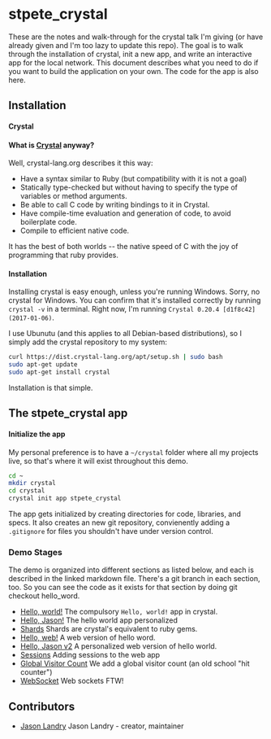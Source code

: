 # stpete_crystal

These are the notes and walk-through for the crystal talk I'm giving 
(or have already given and I'm too lazy to update this repo).  The goal is
to walk through the installation of crystal, init a new app, and write an
interactive app for the local network.  This document describes
what you need to do if you want to build the application on your own.  The 
code for the app is also here.

## Installation

#### Crystal

#### What is [Crystal](https://crystal-lang.org/docs/installation/) anyway?

Well, crystal-lang.org describes it this way:
* Have a syntax similar to Ruby (but compatibility with it is not a goal)
* Statically type-checked but without having to specify the type of variables or method arguments.
* Be able to call C code by writing bindings to it in Crystal.
* Have compile-time evaluation and generation of code, to avoid boilerplate code.
* Compile to efficient native code.

It has the best of both worlds -- the native speed of C with the joy of programming that 
ruby provides.

#### Installation

Installing crystal is easy enough, unless you're running Windows.  Sorry, 
no crystal for Windows.  You can confirm that it's installed correctly by running `crystal -v` 
in a terminal.  Right now, I'm running `Crystal 0.20.4 [d1f8c42] (2017-01-06)`.

I use Ubunutu (and this applies to all Debian-based distributions), so I simply add the 
crystal repository to my system:

```bash
curl https://dist.crystal-lang.org/apt/setup.sh | sudo bash
sudo apt-get update
sudo apt-get install crystal
```
Installation is that simple.


## The stpete_crystal app
#### Initialize the app
My personal preference is to have a `~/crystal` folder where all my projects live, so that's
where it will exist throughout this demo.


```bash
cd ~
mkdir crystal
cd crystal
crystal init app stpete_crystal
```

The app gets initialized by creating directories for code, libraries, and specs.  It also creates
an new git repository, convienently adding a `.gitignore` for files you shouldn't have under
version control.

### Demo Stages

The demo is organized into different sections as listed below, and each is described in the linked
markdown file.  There's a git branch in each section, too.  So you can see the code as it 
exists for that section by doing git checkout hello_word.

* [Hello, world!](hello_world.md) The compulsory `Hello, world!` app in crystal.
* [Hello, Jason!](hello_jason.md) The hello world app personalized
* [Shards](shards.md) Shards are crystal's equivalent to ruby gems.
* [Hello, web!](hello_web.md) A web version of hello word.
* [Hello, Jason v2](hello_web_jason.md) A personalized web version of hello world.
* [Sessions](web_session.md) Adding sessions to the web app
* [Global Visitor Count](global_visits.md) We add a global visitor count (an old school "hit counter")
* [WebSocket](websocket.md) Web sockets FTW!

## Contributors

- [Jason Landry](https://github.com/jasonl99) Jason Landry - creator, maintainer
